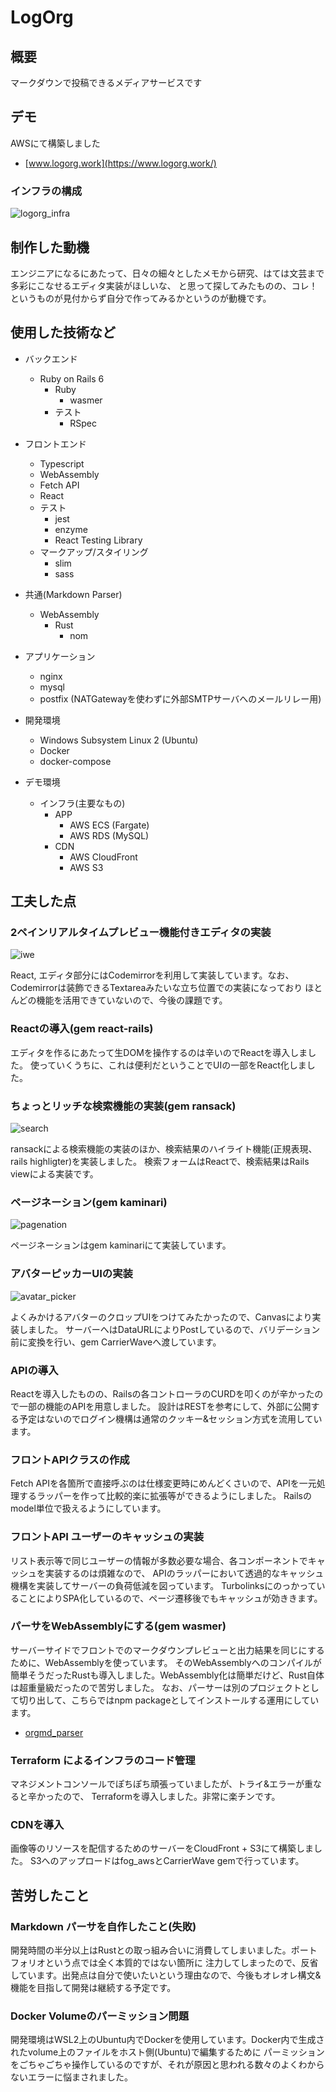 # LogOrg

## 概要

 マークダウンで投稿できるメディアサービスです

## デモ

  AWSにて構築しました

  - [www.logorg.work](https://www.logorg.work/)

### インフラの構成

![logorg_infra](https://user-images.githubusercontent.com/67820904/115724943-5f1f5480-a3bc-11eb-80bf-779631d5ab18.png)


## 制作した動機

 エンジニアになるにあたって、日々の細々としたメモから研究、はては文芸まで多彩にこなせるエディタ実装がほしいな、
と思って探してみたものの、コレ！というものが見付からず自分で作ってみるかというのが動機です。

## 使用した技術など

- バックエンド
  - Ruby on Rails 6
    - Ruby
      - wasmer
    - テスト
      - RSpec
- フロントエンド
  - Typescript
  - WebAssembly
  - Fetch API
  - React
  - テスト
    - jest
    - enzyme
    - React Testing Library
  - マークアップ/スタイリング
    - slim
    - sass
- 共通(Markdown Parser)
  - WebAssembly
    - Rust
      - nom
- アプリケーション
  - nginx
  - mysql
  - postfix (NATGatewayを使わずに外部SMTPサーバへのメールリレー用)

- 開発環境
  - Windows Subsystem Linux 2 (Ubuntu)
  - Docker
  - docker-compose

- デモ環境
  - インフラ(主要なもの)
    - APP
      - AWS ECS (Fargate)
      - AWS RDS (MySQL)
    - CDN
      - AWS CloudFront
      - AWS S3

## 工夫した点

### 2ペインリアルタイムプレビュー機能付きエディタの実装
  
  ![iwe](https://user-images.githubusercontent.com/67820904/115322669-8958f280-a1c1-11eb-9a22-dd5b62a261c0.gif)

  
  React, エディタ部分にはCodemirrorを利用して実装しています。なお、Codemirrorは装飾できるTextareaみたいな立ち位置での実装になっており
  ほとんどの機能を活用できていないので、今後の課題です。

### Reactの導入(gem react-rails)

  エディタを作るにあたって生DOMを操作するのは辛いのでReactを導入しました。
  使っていくうちに、これは便利だということでUIの一部をReact化しました。
  
### ちょっとリッチな検索機能の実装(gem ransack)

  ![search](https://user-images.githubusercontent.com/67820904/115323896-e5247b00-a1c3-11eb-93b6-6da559e52592.gif)

  ransackによる検索機能の実装のほか、検索結果のハイライト機能(正規表現、rails highligter)を実装しました。
  検索フォームはReactで、検索結果はRails viewによる実装です。

### ページネーション(gem kaminari)

 ![pagenation](https://user-images.githubusercontent.com/67820904/115324115-46e4e500-a1c4-11eb-829d-c7daf02e8e1a.gif)

  ページネーションはgem kaminariにて実装しています。
  
### アバターピッカーUIの実装

  ![avatar_picker](https://user-images.githubusercontent.com/67820904/115270748-9a7d1180-a177-11eb-99ec-3e86c6f28ce4.gif)

  よくみかけるアバターのクロップUIをつけてみたかったので、Canvasにより実装しました。
  サーバーへはDataURLによりPostしているので、バリデーション前に変換を行い、gem CarrierWaveへ渡しています。

### APIの導入

  Reactを導入したものの、Railsの各コントローラのCURDを叩くのが辛かったので一部の機能のAPIを用意しました。
  設計はRESTを参考にして、外部に公開する予定はないのでログイン機構は通常のクッキー&セッション方式を流用しています。

### フロントAPIクラスの作成

  Fetch APIを各箇所で直接呼ぶのは仕様変更時にめんどくさいので、APIを一元処理するラッパーを作って比較的楽に拡張等ができるようにしました。
  Railsのmodel単位で扱えるようにしています。

### フロントAPI ユーザーのキャッシュの実装

  リスト表示等で同じユーザーの情報が多数必要な場合、各コンポーネントでキャッシュを実装するのは煩雑なので、
  APIのラッパーにおいて透過的なキャッシュ機構を実装してサーバーの負荷低減を図っています。
  TurbolinksにのっかっていることによりSPA化しているので、ページ遷移後でもキャッシュが効ききます。

### パーサをWebAssemblyにする(gem wasmer)

  サーバーサイドでフロントでのマークダウンプレビューと出力結果を同じにするために、WebAssemblyを使っています。
  そのWebAssemblyへのコンパイルが簡単そうだったRustも導入しました。WebAssembly化は簡単だけど、Rust自体は超重量級だったので苦労しました。
  なお、パーサーは別のプロジェクトとして切り出して、こちらではnpm packageとしてインストールする運用にしています。
  - [orgmd_parser](https://github.com/okeysea/orgmd_parser)


### Terraform によるインフラのコード管理

  マネジメントコンソールでぽちぽち頑張っていましたが、トライ&エラーが重なると辛かったので、
  Terraformを導入しました。非常に楽チンです。

### CDNを導入

  画像等のリソースを配信するためのサーバーをCloudFront + S3にて構築しました。
  S3へのアップロードはfog_awsとCarrierWave gemで行っています。


## 苦労したこと

### Markdown パーサを自作したこと(失敗)

  開発時間の半分以上はRustとの取っ組み合いに消費してしまいました。ポートフォリオという点では全く本質的ではない箇所に
  注力してしまったので、反省しています。出発点は自分で使いたいという理由なので、今後もオレオレ構文&機能を目指して開発は継続する予定です。

### Docker Volumeのパーミッション問題

  開発環境はWSL2上のUbuntu内でDockerを使用しています。Docker内で生成されたvolume上のファイルをホスト側(Ubuntu)で編集するために
  パーミッションをごちゃごちゃ操作しているのですが、それが原因と思われる数々のよくわからないエラーに悩まされました。
